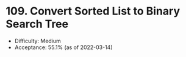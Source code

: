 # 109. Convert Sorted List to Binary Search Tree
- Difficulty: Medium
- Acceptance: 55.1% (as of 2022-03-14)
